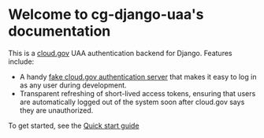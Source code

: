 # Welcome to cg-django-uaa\'s documentation

This is a [cloud.gov](https://cloud.gov/) UAA authentication backend for
Django. Features include:

- A handy [fake cloud.gov authentication server](./quickstart.md#using-the-fake-cloudgov-server)
    that makes it easy to log in as any user during development.
- Transparent refreshing of short-lived access tokens, ensuring that
    users are automatically logged out of the system soon after
    cloud.gov says they are unauthorized.

To get started, see the [Quick start guide](./quickstart.md)
